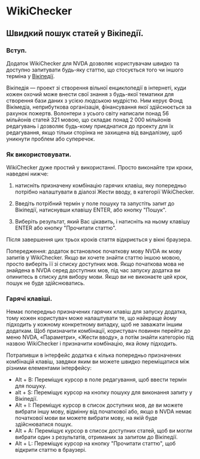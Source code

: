 # WikiChecker

## Швидкий пошук статей у Вікіпедії.

### Вступ.

Додаток WikiChecker для NVDA дозволяє користувачам швидко та доступно запитувати будь-яку статтю, що стосується того чи іншого терміна у [Вікіпедії](https://wikipedia.org/).

Вікіпедія — проект зі створення вільної енциклопедії в інтернеті, куди кожен охочий може внести свої знання з будь-якої тематики для створення бази даних з усією людською мудрістю. Ним керує Фонд Вікімедіа, неприбуткова організація, фінансування якої здійснюється за рахунок пожертв. Волонтери з усього світу написали понад 56 мільйонів статей 321 мовою, що складає понад 2 000 мільйонів редагувань і дозволяє будь-кому приєднатися до проекту для їх редагування, якщо тільки сторінка не захищена від вандалізму, щоб уникнути проблем або суперечок.


### Як використовувати.

WikiChecker дуже простий у використанні. Просто виконайте три кроки, наведені нижче:

1. натисніть призначену комбінацію гарячих клавіш, яку попередньо потрібно налаштувати в діалозі Жести вводу, в категорії WikiChecker.

2. Введіть потрібний термін у поле пошуку та запустіть запит до Вікіпедії, натиснувши клавішу ENTER, або кнопку "Пошук".

3. Виберіть результат, який Вас цікавить, і натисніть на ньому клавішу ENTER або кнопку "Прочитати статтю".

Після завершення цих трьох кроків стаття відкриється у вікні браузера.

Попередження: додаток встановлює початкову мову NVDA як мову запитів у WikiChecker. Якщо ви хочете знайти статтю іншою мовою, просто виберіть її зі списку доступних мов. Якщо початкова мова не знайдена в NVDA серед доступних мов, під час запуску додатка ви опинитесь в списку для вибору мови. Якщо ви не виконаєте цей крок, пошук не буде здійснюватись.


### Гарячі клавіші.

Немає попередньо призначених гарячих клавіш для запуску додатка, тому кожен користувач може налаштувати те, що найкраще йому підходить у кожному конкретному випадку, щоб не заважати іншим додаткам. Щоб призначити комбінації, користувач повинен перейти до меню NVDA, «Параметри», «Жести вводу», а потім знайти категорію під назвою WikiChecker і призначити комбінацію, яка йому підходить.

Потрапивши в інтерфейс додатка є кілька попередньо призначених комбінацій клавіш, завдяки яким ви можете швидко переміщатися між різними елементами інтерфейсу:

* Alt + B: Переміщує курсор в поле редагування, щоб ввести термін для пошуку.
* alt + S: Переміщує курсор на кнопку пошуку для виконання запиту у Вікіпедії.
* Alt + I: Переміщує курсор в список доступних мов, де ви можете вибрати іншу мову, відмінну від початкової або, якщо в NVDA немає початкової мови ви можете вибрати мову, на якій буде здійснюватися пошук.
* Alt + A: Переміщує курсор в список доступних статей, щоб ви могли вибрати один з результатів, отриманих за запитом до Вікіпедії.
* Alt + L: Переміщує курсор на кнопку "Прочитати статтю", щоб відкрити статтю в браузері.
